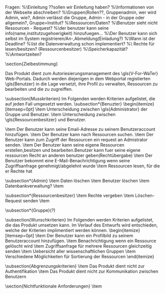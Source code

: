 Fragen:
%\Einleitung ??sollen wir Einleitung haben?
%\Informationen von der Webseite abschreiben?
%\Gruppen(Rollen??, Gruppenadmin, wer wird Admin, wie?, Admin verlässt die Gruppe, Admin - in der Gruppe oder allgemein?, Gruppe=Institut?
%\Ressourcen/Daten?
%\Benutzer sieht nicht Ressourcen - Request?
%\der benutzer kann seine info(name,institutzugehoerigkeit) hinzufuegen...
%\Der Benutzer kann sich selbst im System registrieren/An-,Abmeldung(Einladung?)
%\Wann ist der Deadline?
%\Ist die Datenverwaltung schon implementiert?
%\ Rechte für lesen/besitzen? (Ressourcenbesitzer)
%\Speicherkapazität?
%\Antwortzeiten?




\section{Zielbestimmung}

Das Produkt dient  zum Autoriesierungsmanagement des  \gls{V-For-WaTer} Web-Portals. Dadurch werden diejenigen in dem Webportal registierten \gls{Benutzer} in die Lage versetzt, ihre Profil zu verwalten, Ressourcen zu bearbeiten und die zu zugreiffen.


\subsection{Musskriterien}
Im Folgenden werden Kriterien aufgelistet, die auf jeden Fall umgesetzt werden.
\subsection*{Benuzter}
\begin{itemize}[itemsep=0pt]
 \item Unterscheidung zwischen \gls{Administrator} der Gruppe und Benutzer.
 \item Unterscheidung zwischen \gls{Ressourcenbesitzer} und Benutzer.
 
 \item Der Benutzer kann seine Email-Adresse zu seinem Benutzeraccount hinzufügen.
 \item Der Benutzer kann nach Ressourcen suchen.
 \item Der Benutzer kann zum Zugriff der Ressourcen ein request an Admistrator senden.
 \item Der Benutzer kann seine eigene Ressourcen erstellen,besitzen und bearbeiten.Benutzer kann fuer seine eigene ressourcen Recht an anderen benutzer geben(Rechtübergabe)
 \item Der Benutzer bekommt eine E-Mail-Benachrichtigung wenn seine Zugriffsanfrage genehmigt/abgelehnt wurde
 \item Ressourcen lesen, für die er Rechte hat
 
 \subsection*{Admin}
 \item Daten löschen
 \item Benutzer löschen
 \item Datenbankverwaltung?
 \item 
 
 \subsection*{Ressourcenbesitzer}
 \item Rechte vergeben
 \item Löschen-Request senden
 \item 
 
 \subsection*{Gruppe}(?)
 
 
 
 \subsection{Wunschkriterien}
Im Folgenden werden Kriterien aufgelistet, die das Produkt umsetzen kann.
Im Verlauf des Entwurfs wird entschieden, welche der Kriterien  implimentiert werden können.
\begin{itemize}[itemsep=0pt]
\item Der Benutzer kann ein Profilbild zu seinem Benutzeraccount hinzufügen.
\item Benachrichtigung wenn ein Ressource gelöscht wird
\item Zugriffsanfrage für mehrere Ressourcen gleichzeitig senden
\item Uebersicht aller wissenschaftlichen Gruppen
\item Verschiedene Möglichkeiten für Sortierung der Ressourcen
\end{itemize}

\subsection{Abgrenzungskriterien}
\item Das Produkt dient nicht zur Authentifikation
\item Das Produkt dient nicht zur Kommunikation zwischen Benutzern

 
 \section{Nichtfunktionale Anforderungen}
 \item 
 
 
 
 
 
